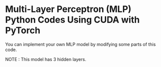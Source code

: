 # Multi-Layer Perceptron (MLP) Python Codes Using CUDA with PyTorch
You can implement your own MLP model by modifying some parts of this code.

NOTE : This model has 3 hidden layers.
